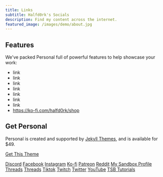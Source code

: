 ```yaml
---
title: Links
subtitle: Halfd0rk's Socials
description: Find my content across the internet.
featured_image: /images/demo/about.jpg
---
```


## Features

We've packed Personal full of powerful features to help showcase your work:

* link
* link
* link
* link
* link
* link
* link
* https://ko-fi.com/halfd0rk/shop

## Get Personal

Personal is created and supported by [Jekyll Themes](https://jekyllthemes.io), and is available for $49.

<a href="https://jekyllthemes.io/theme/personal-website-jekyll-theme" class="button button--large">Get This Theme</a>

<a href="https://twitter.com/halfd0rk" class="button button--discord">Discord</a>
<a href="https://www.facebook.com/profile.php?id=100090145293991" class="button button--facebook">Facebook</a>
<a href="https://www.instagram.com/halfd0rk/" class="button button--instagram">Instagram</a>
<a href="https://ko-fi.com/halfd0rk" class="button button--kofi">Ko-fi</a>
<a href="https://www.patreon.com/halfd0rk" class="button button--patreon">Patreon</a>
<a href="https://www.reddit.com/user/halfd0rk" class="button button--reddit">Reddit</a>
<a href="https://www.sandbox.game/en/users/halfd0rk/0d54ba22-f2ff-44e8-8947-e7eb85cd3349/?tab=Entities" class="button button--sandbox">My Sandbox Profile</a>
<a href="https://t.me/halfd0rk" class="button button--telegram">Threads</a>
<a href="https://www.threads.net/@halfd0rk" class="button button--threads">Threads</a>
<a href="https://www.tiktok.com/@halfd0rk" class="button button--tiktok">Tiktok</a>
<a href="https://www.twitch.tv/halfd0rk" class="button button--twitch">Twitch</a>
<a href="https://twitter.com/halfd0rk" class="button button--twitter">Twitter</a>
<a href="https://www.youtube.com/@halfd0rk/" class="button button--youtube">YouTube</a>
<a href="https://www.youtube.com/@halfd0rktutorials" class="button button--sandbox">TSB Tutorials</a>
